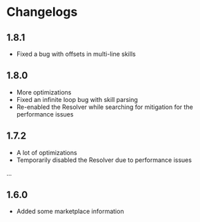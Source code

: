 # Changelogs

## 1.8.1

- Fixed a bug with offsets in multi-line skills

## 1.8.0

- More optimizations
- Fixed an infinite loop bug with skill parsing
- Re-enabled the Resolver while searching for mitigation for the performance issues

## 1.7.2

- A lot of optimizations
- Temporarily disabled the Resolver due to performance issues

...

## 1.6.0

- Added some marketplace information
